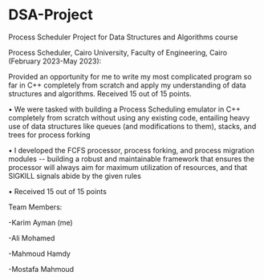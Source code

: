 # DSA-Project
Process Scheduler Project for Data Structures and Algorithms course

Process Scheduler, Cairo University, Faculty of Engineering, Cairo (February 2023-May 2023):

Provided an opportunity for me to write my most complicated program so far in C++ completely from scratch and apply my understanding of data structures and algorithms. Received 15 out of 15 points.

•	We were tasked with building a Process Scheduling emulator in C++ completely from scratch without using any existing code, entailing heavy use of data structures like queues (and modifications to them), stacks, and trees for process forking

•	I developed the FCFS processor, process forking, and process migration modules -- building a robust and maintainable framework that ensures the processor will always aim for maximum utilization of resources, and that SIGKILL signals abide by the given rules

•	Received 15 out of 15 points

Team Members:

-Karim Ayman (me)

-Ali Mohamed

-Mahmoud Hamdy

-Mostafa Mahmoud
